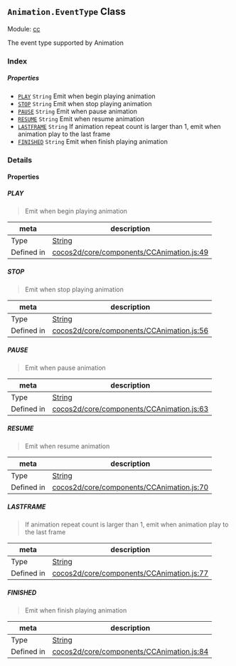 ## `Animation.EventType` Class



Module: [cc](../modules/cc.md)


The event type supported by Animation



### Index

##### Properties

  - [`PLAY`](#play) `String` Emit when begin playing animation
  - [`STOP`](#stop) `String` Emit when stop playing animation
  - [`PAUSE`](#pause) `String` Emit when pause animation
  - [`RESUME`](#resume) `String` Emit when resume animation
  - [`LASTFRAME`](#lastframe) `String` If animation repeat count is larger than 1, emit when animation play to the last frame
  - [`FINISHED`](#finished) `String` Emit when finish playing animation





### Details


#### Properties


##### PLAY

> Emit when begin playing animation

| meta | description |
|------|-------------|
| Type | <a href="https://developer.mozilla.org/en/JavaScript/Reference/Global_Objects/String" class="crosslink external" target="_blank">String</a> |
| Defined in | [cocos2d/core/components/CCAnimation.js:49](https://github.com/cocos-creator/engine/blob/efe6330ab64803299d3b7fecde039ffed2d9e696/cocos2d/core/components/CCAnimation.js#L49) |



##### STOP

> Emit when stop playing animation

| meta | description |
|------|-------------|
| Type | <a href="https://developer.mozilla.org/en/JavaScript/Reference/Global_Objects/String" class="crosslink external" target="_blank">String</a> |
| Defined in | [cocos2d/core/components/CCAnimation.js:56](https://github.com/cocos-creator/engine/blob/efe6330ab64803299d3b7fecde039ffed2d9e696/cocos2d/core/components/CCAnimation.js#L56) |



##### PAUSE

> Emit when pause animation

| meta | description |
|------|-------------|
| Type | <a href="https://developer.mozilla.org/en/JavaScript/Reference/Global_Objects/String" class="crosslink external" target="_blank">String</a> |
| Defined in | [cocos2d/core/components/CCAnimation.js:63](https://github.com/cocos-creator/engine/blob/efe6330ab64803299d3b7fecde039ffed2d9e696/cocos2d/core/components/CCAnimation.js#L63) |



##### RESUME

> Emit when resume animation

| meta | description |
|------|-------------|
| Type | <a href="https://developer.mozilla.org/en/JavaScript/Reference/Global_Objects/String" class="crosslink external" target="_blank">String</a> |
| Defined in | [cocos2d/core/components/CCAnimation.js:70](https://github.com/cocos-creator/engine/blob/efe6330ab64803299d3b7fecde039ffed2d9e696/cocos2d/core/components/CCAnimation.js#L70) |



##### LASTFRAME

> If animation repeat count is larger than 1, emit when animation play to the last frame

| meta | description |
|------|-------------|
| Type | <a href="https://developer.mozilla.org/en/JavaScript/Reference/Global_Objects/String" class="crosslink external" target="_blank">String</a> |
| Defined in | [cocos2d/core/components/CCAnimation.js:77](https://github.com/cocos-creator/engine/blob/efe6330ab64803299d3b7fecde039ffed2d9e696/cocos2d/core/components/CCAnimation.js#L77) |



##### FINISHED

> Emit when finish playing animation

| meta | description |
|------|-------------|
| Type | <a href="https://developer.mozilla.org/en/JavaScript/Reference/Global_Objects/String" class="crosslink external" target="_blank">String</a> |
| Defined in | [cocos2d/core/components/CCAnimation.js:84](https://github.com/cocos-creator/engine/blob/efe6330ab64803299d3b7fecde039ffed2d9e696/cocos2d/core/components/CCAnimation.js#L84) |






